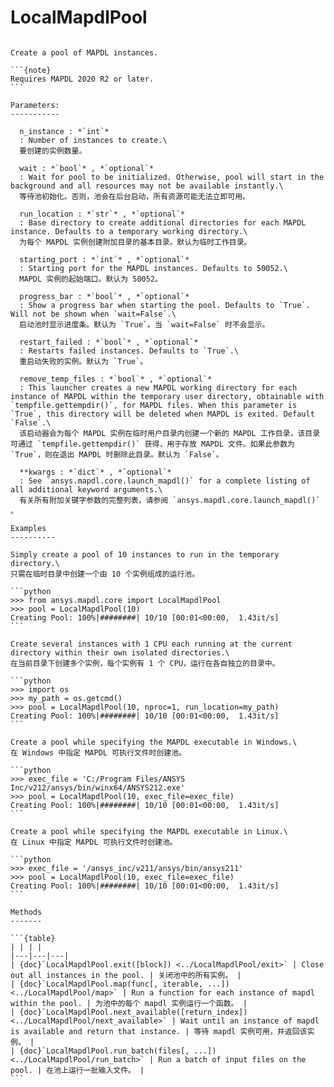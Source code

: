 # LocalMapdlPool

````{class} ansys.mapdl.core.pool.LocalMapdlPool(n_instances, wait=True, run_location=None, port=50052, progress_bar=True, restart_failed=True, remove_temp_files=True, **kwargs)

Create a pool of MAPDL instances.

```{note}
Requires MAPDL 2020 R2 or later.
```

Parameters:
-----------

  n_instance : *`int`*
  : Number of instances to create.\
  要创建的实例数量。

  wait : *`bool`* , *`optional`*
  : Wait for pool to be initialized. Otherwise, pool will start in the background and all resources may not be available instantly.\
  等待池初始化。否则，池会在后台启动，所有资源可能无法立即可用。

  run_location : *`str`* , *`optional`*
  : Base directory to create additional directories for each MAPDL instance. Defaults to a temporary working directory.\
  为每个 MAPDL 实例创建附加目录的基本目录。默认为临时工作目录。

  starting_port : *`int`* , *`optional`*
  : Starting port for the MAPDL instances. Defaults to 50052.\
  MAPDL 实例的起始端口。默认为 50052。

  progress_bar : *`bool`* , *`optional`*
  : Show a progress bar when starting the pool. Defaults to `True`. Will not be shown when `wait=False`.\
  启动池时显示进度条。默认为 `True`。当 `wait=False` 时不会显示。

  restart_failed : *`bool`* , *`optional`*
  : Restarts failed instances. Defaults to `True`.\
  重启动失败的实例。默认为 `True`。

  remove_temp_files : *`bool`* , *`optional`*
  : This launcher creates a new MAPDL working directory for each instance of MAPDL within the temporary user directory, obtainable with `tempfile.gettempdir()`, for MAPDL files. When this parameter is `True`, this directory will be deleted when MAPDL is exited. Default `False`.\
  该启动器会为每个 MAPDL 实例在临时用户目录内创建一个新的 MAPDL 工作目录，该目录可通过 `tempfile.gettempdir()` 获得，用于存放 MAPDL 文件。如果此参数为 `True`，则在退出 MAPDL 时删除此目录。默认为 `False`。

  **kwargs : *`dict`* , *`optional`*
  : See `ansys.mapdl.core.launch_mapdl()` for a complete listing of all additional keyword arguments.\
  有关所有附加关键字参数的完整列表，请参阅 `ansys.mapdl.core.launch_mapdl()` 。

Examples
----------

Simply create a pool of 10 instances to run in the temporary directory.\
只需在临时目录中创建一个由 10 个实例组成的运行池。

```python
>>> from ansys.mapdl.core import LocalMapdlPool
>>> pool = LocalMapdlPool(10)
Creating Pool: 100%|########| 10/10 [00:01<00:00,  1.43it/s]
```

Create several instances with 1 CPU each running at the current directory within their own isolated directories.\
在当前目录下创建多个实例，每个实例有 1 个 CPU，运行在各自独立的目录中。

```python
>>> import os
>>> my_path = os.getcmd()
>>> pool = LocalMapdlPool(10, nproc=1, run_location=my_path)
Creating Pool: 100%|########| 10/10 [00:01<00:00,  1.43it/s]
```

Create a pool while specifying the MAPDL executable in Windows.\
在 Windows 中指定 MAPDL 可执行文件时创建池。

```python
>>> exec_file = 'C:/Program Files/ANSYS Inc/v212/ansys/bin/winx64/ANSYS212.exe'
>>> pool = LocalMapdlPool(10, exec_file=exec_file)
Creating Pool: 100%|########| 10/10 [00:01<00:00,  1.43it/s]
```

Create a pool while specifying the MAPDL executable in Linux.\
在 Linux 中指定 MAPDL 可执行文件时创建池。

```python
>>> exec_file = '/ansys_inc/v211/ansys/bin/ansys211'
>>> pool = LocalMapdlPool(10, exec_file=exec_file)
Creating Pool: 100%|########| 10/10 [00:01<00:00,  1.43it/s]
```

Methods
-------

```{table}
| | | |
|---|---|---|
| {doc}`LocalMapdlPool.exit([block]) <../LocalMapdlPool/exit>` | Close out all instances in the pool. | 关闭池中的所有实例。 |
| {doc}`LocalMapdlPool.map(func[, iterable, ...]) <../LocalMapdlPool/map>` | Run a function for each instance of mapdl within the pool. | 为池中的每个 mapdl 实例运行一个函数。 |
| {doc}`LocalMapdlPool.next_available([return_index]) <../LocalMapdlPool/next_available>` | Wait until an instance of mapdl is available and return that instance. | 等待 mapdl 实例可用，并返回该实例。 |
| {doc}`LocalMapdlPool.run_batch(files[, ...]) <../LocalMapdlPool/run_batch>` | Run a batch of input files on the pool. | 在池上运行一批输入文件。 |
```


````